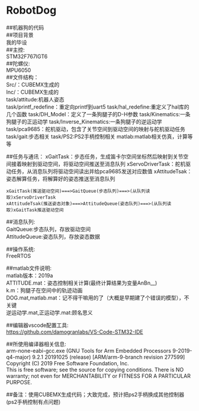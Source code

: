 # RobotDog
##机器狗的代码  
##项目背景  
    我的毕设  
##主控:  
    STM32F767IGT6  
##陀螺仪:  
    MPU6050  
##文件结构：  
    Src/：CUBEMX生成的  
    Inc/：CUBEMX生成的  
    task/attitude:机器人姿态  
    task/printf_redefine：重定向printf到uart5
    task/hal_redefine:重定义了hal库的几个函数
    task/DH_Model：定义了一条狗腿子的D-H参数
    task/Kinematics:一条狗腿子的正运动学
    task/Inverse_Kinematics:一条狗腿子的逆运动学
    task/pca9685：舵机驱动，包含了关节空间到驱动空间的映射与舵机驱动任务
    task/gait:步态相关
    task/PS2:PS2手柄控制相关
    matlab:matlab相关仿真，计算等等

##任务与通讯：
    xGaitTask：步态任务，生成笛卡尔空间坐标然后映射到关节空间接着映射到驱动空间，将驱动空间推送至消息队列
    xServoDriverTask：舵机驱动任务，从消息队列将驱动空间读出并给pca9685发送对应数值
    xAttitudeTsak：姿态解算任务，将解算好的姿态推送至消息队列

    xGaitTask(推送驱动空间)===>GaitQueue(步态队列)===>(从队列读取)xServoDriverTask
    xAttitudeTsak(推送姿态对象)===>AttitudeQueue(姿态队列)===>(从队列读取)xGaitTask推送驱动空间  
##消息队列:  
    GaitQueue:步态队列，存放驱动空间  
    AttitudeQueue:姿态队列，存放姿态数据  

##操作系统:  
    FreeRTOS  

##matlab文件说明:  
    matlab版本：2019a  
    ATTITUDE.mat：姿态控制相关计算(最终计算结果为变量AnBn__)  
    k.m：狗腿子在空间中的轨迹动画  
    DOG.mat,matlab.mat：记不得干嘛用的了（大概是早期建了个错误的模型），不关键  
    逆运动学.mat,正运动学.mat:顾名思义  

##编辑器vscode配置工具:  
    https://github.com/damogranlabs/VS-Code-STM32-IDE  

##所使用编译器相关信息:  
    arm-none-eabi-gcc.exe (GNU Tools for Arm Embedded Processors 9-2019-q4-major) 9.2.1 20191025 (release) [ARM/arm-9-branch revision 277599] Copyright (C) 2019 Free Software Foundation, Inc.  
    This is free software; see the source for copying conditions.  There is NO warranty; not even for MERCHANTABILITY or FITNESS FOR A PARTICULAR PURPOSE.  

##备注：使用CUBEMX生成代码；大致完成，预计把ps2手柄换成其他控制器(ps2手柄控制有点问题)  
